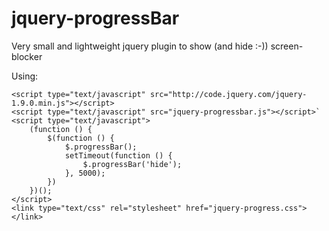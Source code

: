 jquery-progressBar
==================

Very small and lightweight jquery plugin to show (and hide :-)) screen-blocker

Using:

    <script type="text/javascript" src="http://code.jquery.com/jquery-1.9.0.min.js"></script>
    <script type="text/javascript" src="jquery-progressbar.js"></script>`
    <script type="text/javascript">
        (function () {
            $(function () {
                $.progressBar();
                setTimeout(function () {
                    $.progressBar('hide');
                }, 5000);
            })
        })();
    </script>
    <link type="text/css" rel="stylesheet" href="jquery-progress.css"></link>
